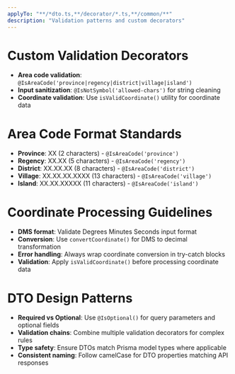 ```yaml
---
applyTo: "**/*dto.ts,**/decorator/*.ts,**/common/**"
description: "Validation patterns and custom decorators"
---
```


# Custom Validation Decorators
- **Area code validation**: `@IsAreaCode('province|regency|district|village|island')`
- **Input sanitization**: `@IsNotSymbol('allowed-chars')` for string cleaning
- **Coordinate validation**: Use `isValidCoordinate()` utility for coordinate data

# Area Code Format Standards
- **Province**: XX (2 characters) - `@IsAreaCode('province')`
- **Regency**: XX.XX (5 characters) - `@IsAreaCode('regency')`
- **District**: XX.XX.XX (8 characters) - `@IsAreaCode('district')`
- **Village**: XX.XX.XX.XXXX (13 characters) - `@IsAreaCode('village')`
- **Island**: XX.XX.XXXXX (11 characters) - `@IsAreaCode('island')`

# Coordinate Processing Guidelines
- **DMS format**: Validate Degrees Minutes Seconds input format
- **Conversion**: Use `convertCoordinate()` for DMS to decimal transformation
- **Error handling**: Always wrap coordinate conversion in try-catch blocks
- **Validation**: Apply `isValidCoordinate()` before processing coordinate data

# DTO Design Patterns
- **Required vs Optional**: Use `@IsOptional()` for query parameters and optional fields
- **Validation chains**: Combine multiple validation decorators for complex rules
- **Type safety**: Ensure DTOs match Prisma model types where applicable
- **Consistent naming**: Follow camelCase for DTO properties matching API responses
